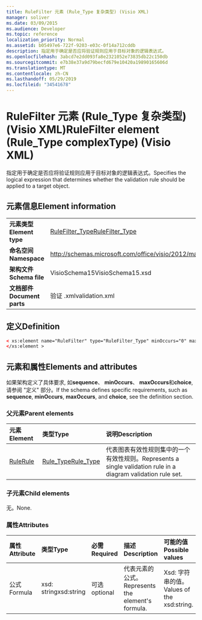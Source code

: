 ```yaml
---
title: RuleFilter 元素 (Rule_Type 复杂类型) (Visio XML)
manager: soliver
ms.date: 03/09/2015
ms.audience: Developer
ms.topic: reference
localization_priority: Normal
ms.assetid: b05497e6-722f-9203-e03c-0f14a712cddb
description: 指定用于确定是否应将验证规则应用于目标对象的逻辑表达式。
ms.openlocfilehash: 3abcd7e2dd093fa8e2321052e73835db22c150db
ms.sourcegitcommit: e7b38e37a9d79becfd679e10420a19890165606d
ms.translationtype: MT
ms.contentlocale: zh-CN
ms.lasthandoff: 05/29/2019
ms.locfileid: "34541678"
---
```

# <a name="rulefilter-element-ruletype-complextype-visio-xml"></a><span data-ttu-id="d14b3-103">RuleFilter 元素 (Rule_Type 复杂类型) (Visio XML)</span><span class="sxs-lookup"><span data-stu-id="d14b3-103">RuleFilter element (Rule_Type complexType) (Visio XML)</span></span>

<span data-ttu-id="d14b3-104">指定用于确定是否应将验证规则应用于目标对象的逻辑表达式。</span><span class="sxs-lookup"><span data-stu-id="d14b3-104">Specifies the logical expression that determines whether the validation rule should be applied to a target object.</span></span>
  
## <a name="element-information"></a><span data-ttu-id="d14b3-105">元素信息</span><span class="sxs-lookup"><span data-stu-id="d14b3-105">Element information</span></span>

|||
|:-----|:-----|
|<span data-ttu-id="d14b3-106">**元素类型**</span><span class="sxs-lookup"><span data-stu-id="d14b3-106">**Element type**</span></span> <br/> |[<span data-ttu-id="d14b3-107">RuleFilter_Type</span><span class="sxs-lookup"><span data-stu-id="d14b3-107">RuleFilter_Type</span></span>](rulefilter_type-complextypevisio-xml.md) <br/> |
|<span data-ttu-id="d14b3-108">**命名空间**</span><span class="sxs-lookup"><span data-stu-id="d14b3-108">**Namespace**</span></span> <br/> |http://schemas.microsoft.com/office/visio/2012/main  <br/> |
|<span data-ttu-id="d14b3-109">**架构文件**</span><span class="sxs-lookup"><span data-stu-id="d14b3-109">**Schema file**</span></span> <br/> |<span data-ttu-id="d14b3-110">VisioSchema15</span><span class="sxs-lookup"><span data-stu-id="d14b3-110">VisioSchema15.xsd</span></span>  <br/> |
|<span data-ttu-id="d14b3-111">**文档部件**</span><span class="sxs-lookup"><span data-stu-id="d14b3-111">**Document parts**</span></span> <br/> |<span data-ttu-id="d14b3-112">验证 .xml</span><span class="sxs-lookup"><span data-stu-id="d14b3-112">validation.xml</span></span>  <br/> |
   
## <a name="definition"></a><span data-ttu-id="d14b3-113">定义</span><span class="sxs-lookup"><span data-stu-id="d14b3-113">Definition</span></span>

```XML
< xs:element name="RuleFilter" type="RuleFilter_Type" minOccurs="0" maxOccurs="1" >
</xs:element >
```

## <a name="elements-and-attributes"></a><span data-ttu-id="d14b3-114">元素和属性</span><span class="sxs-lookup"><span data-stu-id="d14b3-114">Elements and attributes</span></span>

<span data-ttu-id="d14b3-115">如果架构定义了具体要求, 如**sequence**、 **minOccurs**、 **maxOccurs**和**choice**, 请参阅 "定义" 部分。</span><span class="sxs-lookup"><span data-stu-id="d14b3-115">If the schema defines specific requirements, such as **sequence**, **minOccurs**, **maxOccurs**, and **choice**, see the definition section.</span></span> 
  
### <a name="parent-elements"></a><span data-ttu-id="d14b3-116">父元素</span><span class="sxs-lookup"><span data-stu-id="d14b3-116">Parent elements</span></span>

|<span data-ttu-id="d14b3-117">**元素**</span><span class="sxs-lookup"><span data-stu-id="d14b3-117">**Element**</span></span>|<span data-ttu-id="d14b3-118">**类型**</span><span class="sxs-lookup"><span data-stu-id="d14b3-118">**Type**</span></span>|<span data-ttu-id="d14b3-119">**说明**</span><span class="sxs-lookup"><span data-stu-id="d14b3-119">**Description**</span></span>|
|:-----|:-----|:-----|
|[<span data-ttu-id="d14b3-120">Rule</span><span class="sxs-lookup"><span data-stu-id="d14b3-120">Rule</span></span>](rule-element-ruleset_type-complextypevisio-xml.md) <br/> |[<span data-ttu-id="d14b3-121">Rule_Type</span><span class="sxs-lookup"><span data-stu-id="d14b3-121">Rule_Type</span></span>](rule_type-complextypevisio-xml.md) <br/> |<span data-ttu-id="d14b3-122">代表图表有效性规则集中的一个有效性规则。</span><span class="sxs-lookup"><span data-stu-id="d14b3-122">Represents a single validation rule in a diagram validation rule set.</span></span>  <br/> |
   
### <a name="child-elements"></a><span data-ttu-id="d14b3-123">子元素</span><span class="sxs-lookup"><span data-stu-id="d14b3-123">Child elements</span></span>

<span data-ttu-id="d14b3-124">无。</span><span class="sxs-lookup"><span data-stu-id="d14b3-124">None.</span></span>
  
### <a name="attributes"></a><span data-ttu-id="d14b3-125">属性</span><span class="sxs-lookup"><span data-stu-id="d14b3-125">Attributes</span></span>

|<span data-ttu-id="d14b3-126">**属性**</span><span class="sxs-lookup"><span data-stu-id="d14b3-126">**Attribute**</span></span>|<span data-ttu-id="d14b3-127">**类型**</span><span class="sxs-lookup"><span data-stu-id="d14b3-127">**Type**</span></span>|<span data-ttu-id="d14b3-128">**必需**</span><span class="sxs-lookup"><span data-stu-id="d14b3-128">**Required**</span></span>|<span data-ttu-id="d14b3-129">**描述**</span><span class="sxs-lookup"><span data-stu-id="d14b3-129">**Description**</span></span>|<span data-ttu-id="d14b3-130">**可能的值**</span><span class="sxs-lookup"><span data-stu-id="d14b3-130">**Possible values**</span></span>|
|:-----|:-----|:-----|:-----|:-----|
|<span data-ttu-id="d14b3-131">公式</span><span class="sxs-lookup"><span data-stu-id="d14b3-131">Formula</span></span>  <br/> |<span data-ttu-id="d14b3-132">xsd: string</span><span class="sxs-lookup"><span data-stu-id="d14b3-132">xsd:string</span></span>  <br/> |<span data-ttu-id="d14b3-133">可选</span><span class="sxs-lookup"><span data-stu-id="d14b3-133">optional</span></span>  <br/> |<span data-ttu-id="d14b3-134">代表元素的公式。</span><span class="sxs-lookup"><span data-stu-id="d14b3-134">Represents the element's formula.</span></span>  <br/> |<span data-ttu-id="d14b3-135">Xsd: 字符串的值。</span><span class="sxs-lookup"><span data-stu-id="d14b3-135">Values of the xsd:string.</span></span>  <br/> |
   

